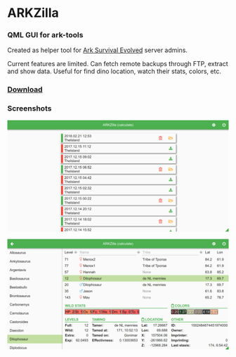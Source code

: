 ARKZilla
========

### QML GUI for ark-tools

Created as helper tool for [Ark Survival Evolved](http://www.playark.com/) server admins.

Current features are limited.
Can fetch remote backups through FTP, extract and show data.
Useful for find dino location, watch their stats, colors, etc.

### [Download](https://github.com/seamus-45/arkzilla/releases/latest)

### Screenshots

![Backup View](/extras/screenshots/backups.png?raw=true)

![Creatures View](/extras/screenshots/creatures.png?raw=true)
